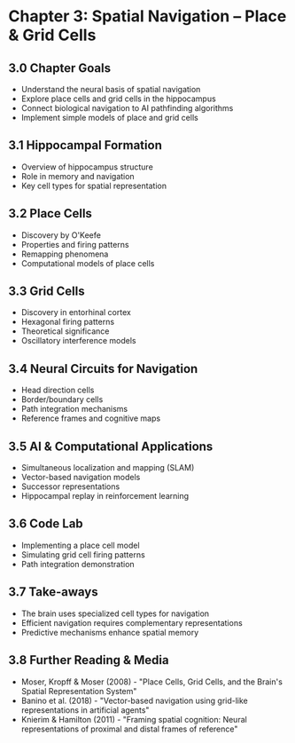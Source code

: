 # Chapter 3: Spatial Navigation – Place & Grid Cells

## 3.0 Chapter Goals
- Understand the neural basis of spatial navigation
- Explore place cells and grid cells in the hippocampus
- Connect biological navigation to AI pathfinding algorithms
- Implement simple models of place and grid cells

## 3.1 Hippocampal Formation
- Overview of hippocampus structure
- Role in memory and navigation
- Key cell types for spatial representation

## 3.2 Place Cells
- Discovery by O'Keefe
- Properties and firing patterns
- Remapping phenomena
- Computational models of place cells

## 3.3 Grid Cells
- Discovery in entorhinal cortex
- Hexagonal firing patterns
- Theoretical significance
- Oscillatory interference models

## 3.4 Neural Circuits for Navigation
- Head direction cells
- Border/boundary cells
- Path integration mechanisms
- Reference frames and cognitive maps

## 3.5 AI & Computational Applications
- Simultaneous localization and mapping (SLAM)
- Vector-based navigation models
- Successor representations
- Hippocampal replay in reinforcement learning

## 3.6 Code Lab
- Implementing a place cell model
- Simulating grid cell firing patterns
- Path integration demonstration

## 3.7 Take-aways
- The brain uses specialized cell types for navigation
- Efficient navigation requires complementary representations
- Predictive mechanisms enhance spatial memory

## 3.8 Further Reading & Media
- Moser, Kropff & Moser (2008) - "Place Cells, Grid Cells, and the Brain's Spatial Representation System"
- Banino et al. (2018) - "Vector-based navigation using grid-like representations in artificial agents"
- Knierim & Hamilton (2011) - "Framing spatial cognition: Neural representations of proximal and distal frames of reference"